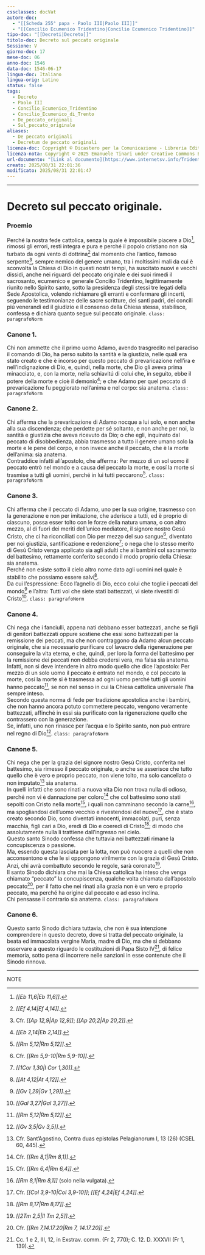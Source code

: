 ```yaml
---
cssclasses: docVat
autore-doc:
  - "[[Scheda 255° papa - Paolo III|Paolo III]]"
  - "[[Concilio Ecumenico Tridentino|Concilio Ecumenico Tridentino]]"
tipo-doc: "[[Decreti|Decreto]]"
titolo-doc: Decreto sul peccato originale
Sessione: V
giorno-doc: 17
mese-doc: 06
anno-doc: 1546
data-doc: 1546-06-17
lingua-doc: Italiano
lingua-orig: Latino
status: false
tags:
  - Decreto
  - Paolo_III
  - Concilio_Ecumenico_Tridentino
  - Concilio_Ecumenico_di_Trento
  - De_peccato_originali
  - Sul_peccato_originale
aliases:
  - De peccato originali
  - Decretum de peccato originali
licenza-doc: Copyright © Dicastero per la Comunicazione - Libreria Editrice Vaticana
licenza-nota: Copyright © 2025 Emanuele Tinari under Creative Commons BY-NC-SA 4.0 https://creativecommons.org/licenses/by-nc-sa/4.0/
url-documento: "[Link al documento](https://www.internetsv.info/Tridentinum.html)"
creato: 2025/08/31 22:01:36
modificato: 2025/08/31 22:01:47
---
```


***

# Decreto sul peccato originale.

### Proemio

Perché la nostra fede cattolica, senza la quale è impossibile piacere a Dio[^cet-dec-dpo-ftn1], rimossi gli errori, resti integra e pura e perché il popolo cristiano non sia turbato da ogni vento di dottrina[^cet-dec-dpo-ftn2] dal momento che l’antico, famoso serpente[^cet-dec-dpo-ftn3], sempre nemico del genere umano, tra i moltissimi mali da cui è sconvolta la Chiesa di Dio in questi nostri tempi, ha suscitato nuovi e vecchi dissidi, anche nei riguardi del peccato originale e dei suoi rimedi il sacrosanto, ecumenico e generale Concilio Tridentino, legittimamente riunito nello Spirito santo, sotto la presidenza degli stessi tre legati della Sede Apostolica, volendo richiamare gli erranti e confermare gli incerti, seguendo le testimonianze delle sacre scritture, dei santi padri, dei concili piú venerandi ed il giudizio e il consenso della Chiesa stessa, stabilisce, confessa e dichiara quanto segue sul peccato originale. `class: paragrafoNorm`

### Canone 1.

Chi non ammette che il primo uomo Adamo, avendo trasgredito nel paradiso il comando di Dio, ha perso subito la santità e la giustizia, nelle quali era stato creato e che è incorso per questo peccato di prevaricazione nell’ira e nell’indignazione di Dio, e, quindi, nella morte, che Dio gli aveva prima minacciato, e, con la morte, nella schiavitú di colui che, in seguito, ebbe il potere della morte e cioè il demonio[^cet-dec-dpo-ftn4]; e che Adamo per quel peccato di prevaricazione fu peggiorato nell’anima e nel corpo: sia anatema. `class: paragrafoNorm`

### Canone 2.

Chi afferma che la prevaricazione di Adamo nocque a lui solo, e non anche alla sua discendenza; che perdette per sé soltanto, e non anche per noi, la santità e giustizia che aveva ricevuto da Dio; o che egli, inquinato dal peccato di disobbedienza, abbia trasmesso a tutto il genere umano solo la morte e le pene del corpo, e non invece anche il peccato, che è la morte dell’anima: sia anatema.<br>Contraddice infatti all’apostolo, che afferma: Per mezzo di un sol uomo il peccato entrò nel mondo e a causa del peccato la morte, e cosí la morte si trasmise a tutti gli uomini, perché in lui tutti peccarono[^cet-dec-dpo-ftn5]. `class: paragrafoNorm`

### Canone 3.

Chi afferma che il peccato di Adamo, uno per la sua origine, trasmesso con la generazione e non per imitazione, che aderisce a tutti, ed è proprio di ciascuno, possa esser tolto con le forze della natura umana, o con altro mezzo, al di fuori dei meriti dell’unico mediatore, il signore nostro Gesú Cristo, che ci ha riconciliati con Dio per mezzo del suo sangue[^cet-dec-dpo-ftn6], diventato per noi giustizia, santificazione e redenzione[^cet-dec-dpo-ftn7]; o nega che lo stesso merito di Gesú Cristo venga applicato sia agli adulti che ai bambini col sacramento del battesimo, rettamente conferito secondo il modo proprio della Chiesa: sia anatema.<br>Perché non esiste sotto il cielo altro nome dato agli uomini nel quale è stabilito che possiamo essere salvi[^cet-dec-dpo-ftn8].<br>Da cui l’espressione: Ecco l’agnello di Dio, ecco colui che toglie i peccati del mondo[^cet-dec-dpo-ftn9] e l’altra: Tutti voi che siete stati battezzati, vi siete rivestiti di Cristo[^cet-dec-dpo-ftn10]. `class: paragrafoNorm`

### Canone 4.

Chi nega che i fanciulli, appena nati debbano esser battezzati, anche se figli di genitori battezzati oppure sostiene che essi sono battezzati per la remissione dei peccati, ma che non contraggono da Adamo alcun peccato originale, che sia necessario purificare col lavacro della rigenerazione per conseguire la vita eterna, e che, quindi, per loro la forma del battesimo per la remissione dei peccati non debba credersi vera, ma falsa sia anatema.<br>Infatti, non si deve intendere in altro modo quello che dice l’apostolo: Per mezzo di un solo uomo il peccato è entrato nel mondo, e col peccato la morte, cosí la morte si è trasmessa ad ogni uomo perché tutti gli uomini hanno peccato[^cet-dec-dpo-ftn11], se non nel senso in cui la Chiesa cattolica universale l’ha sempre inteso.<br>Secondo questa norma di fede per tradizione apostolica anche i bambini, che non hanno ancora potuto commettere peccato, vengono veramente battezzati, affinché in essi sia purificato con la rigenerazione quello che contrassero con la generazione.<br>Se, infatti, uno non rinasce per l’acqua e lo Spirito santo, non può entrare nel regno di Dio[^cet-dec-dpo-ftn12]. `class: paragrafoNorm`

### Canone 5.

Chi nega che per la grazia del signore nostro Gesú Cristo, conferita nel battesimo, sia rimesso il peccato originale, o anche se asserisce che tutto quello che è vero e proprio peccato, non viene tolto, ma solo cancellato o non imputato[^cet-dec-dpo-ftn13] sia anatema.<br>In quelli infatti che sono rinati a nuova vita Dio non trova nulla di odioso, perché non vi è dannazione per coloro[^cet-dec-dpo-ftn14] che col battesimo sono stati sepolti con Cristo nella morte[^cet-dec-dpo-ftn15], i quali non camminano secondo la carne[^cet-dec-dpo-ftn16], ma spogliandosi dell’uomo vecchio e rivestendosi del nuovo[^cet-dec-dpo-ftn17], che è stato creato secondo Dio, sono diventati innocenti, immacolati, puri, senza macchia, figli cari a Dio, eredi di Dio e coeredi di Cristo[^cet-dec-dpo-ftn18]; di modo che assolutamente nulla li trattiene dall’ingresso nel cielo.<br>Questo santo Sinodo confessa che tuttavia nei battezzati rimane la concupiscenza o passione.<br>Ma, essendo questa lasciata per la lotta, non può nuocere a quelli che non acconsentono e che le si oppongono virilmente con la grazia di Gesú Cristo.<br>Anzi, chi avrà combattuto secondo le regole, sarà coronato[^cet-dec-dpo-ftn19].<br>Il santo Sinodo dichiara che mai la Chiesa cattolica ha inteso che venga chiamato “peccato” la concupiscenza, qualche volta chiamata dall’apostolo peccato[^cet-dec-dpo-ftn20], per il fatto che nei rinati alla grazia non è un vero e proprio peccato, ma perché ha origine dal peccato e ad esso inclina.<br>Chi pensasse il contrario sia anatema. `class: paragrafoNorm`

### Canone 6.

Questo santo Sinodo dichiara tuttavia, che non è sua intenzione comprendere in questo decreto, dove si tratta del peccato originale, la beata ed immacolata vergine Maria, madre di Dio, ma che si debbano osservare a questo riguardo le costituzioni di Papa Sisto IV[^cet-dec-dpo-ftn21], di felice memoria, sotto pena di incorrere nelle sanzioni in esse contenute che il Sinodo rinnova.

***
NOTE

[^cet-dec-dpo-ftn1]: *<span class="BibleRef">[[Eb 11,6|Eb 11,6]]</span>*.

[^cet-dec-dpo-ftn2]: *<span class="BibleRef">[[Ef 4,14|Ef 4,14]]</span>*.

[^cet-dec-dpo-ftn3]: Cfr. *<span class="BibleRef">[[Ap 12,9|Ap 12,9]]</span>*;
	*<span class="BibleRef">[[Ap 20,2|Ap 20,2]]</span>*.

[^cet-dec-dpo-ftn4]: *<span class="BibleRef">[[Eb 2,14|Eb 2,14]]</span>*.

[^cet-dec-dpo-ftn5]: *<span class="BibleRef">[[Rm 5,12|Rm 5,12]]</span>*.

[^cet-dec-dpo-ftn6]: Cfr. *<span class="BibleRef">[[Rm 5,9-10|Rm 5,9-10]]</span>*.

[^cet-dec-dpo-ftn7]: *<span class="BibleRef">[[1Cor 1,30|I Cor 1,30]]</span>*.

[^cet-dec-dpo-ftn8]: *<span class="BibleRef">[[At 4,12|At 4,12]]</span>*.

[^cet-dec-dpo-ftn9]: *<span class="BibleRef">[[Gv 1,29|Gv 1,29]]</span>*.

[^cet-dec-dpo-ftn10]: *<span class="BibleRef">[[Gal 3,27|Gal 3,27]]</span>*.

[^cet-dec-dpo-ftn11]: *<span class="BibleRef">[[Rm 5,12|Rm 5,12]]</span>*.

[^cet-dec-dpo-ftn12]: *<span class="BibleRef">[[Gv 3,5|Gv 3,5]]</span>*.

[^cet-dec-dpo-ftn13]: Cfr. Sant’Agostino, Contra duas epistolas Pelagianorum I, 13 (26) (CSEL 60, 445).

[^cet-dec-dpo-ftn14]: Cfr. *<span class="BibleRef">[[Rm 8,1|Rm 8,1]]</span>*.

[^cet-dec-dpo-ftn15]: Cfr. *<span class="BibleRef">[[Rm 6,4|Rm 6,4]]</span>*.

[^cet-dec-dpo-ftn16]: *<span class="BibleRef">[[Rm 8,1|Rm 8,1]]</span>* (solo nella vulgata).

[^cet-dec-dpo-ftn17]: Cfr. *<span class="BibleRef">[[Col 3,9-10|Col 3,9-10]]</span>*;
	*<span class="BibleRef">[[Ef 4,24|Ef 4,24]]</span>*.

[^cet-dec-dpo-ftn18]: *<span class="BibleRef">[[Rm 8,17|Rm 8,17]]</span>*.

[^cet-dec-dpo-ftn19]: *<span class="BibleRef">[[2Tm 2,5|II Tm 2,5]]</span>*.

[^cet-dec-dpo-ftn20]: Cfr. *<span class="BibleRef">[[Rm 7,14.17.20|Rm 7, 14.17.20]]</span>*.

[^cet-dec-dpo-ftn21]: Cc. 1 e 2, III, 12, in Exstrav. comm. (Fr 2, 770);
	C. 12. D. XXXVII (Fr 1, 139).

